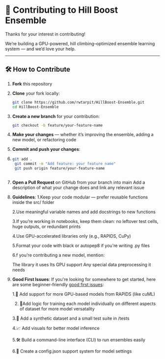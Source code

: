 # 🤝 Contributing to Hill Boost Ensemble

Thanks for your interest in contributing!

We’re building a GPU-powered, hill climbing–optimized ensemble learning system — and we’d love your help.

---

## 🛠️ How to Contribute

1. **Fork** this repository
2. **Clone** your fork locally:
   ```bash
   git clone https://github.com/rwtarpit/HillBoost-Ensemble.git
   cd HillBoost-Ensemble
   ```
3. **Create a new branch** for your contribution:
   ```bash
   git checkout -b feature/your-feature-name
   ```
4. **Make your changes** — whether it’s improving the ensemble, adding a new model, or refactoring code

5. **Commit and push your changes**:
6.   ```bash
     git add .
      git commit -m "Add feature: your feature name"
      git push origin feature/your-feature-name
 
7. **Open a Pull Request** on GitHub from your branch into main
Add a description of what your change does and link any relevant issue
8. **Guidelines**:
      1.Keep your code modular — prefer reusable functions inside the src/ folder

      2.Use meaningful variable names and add docstrings to new functions
      
      3.If you’re working in notebooks, keep them clean: no leftover test cells, huge outputs, or redundant prints
      
      4.Use GPU-accelerated libraries only (e.g., RAPIDS, CuPy)
      
      5.Format your code with black or autopep8 if you're writing .py files
      
      6.f you're contributing a new model, mention:
      
      The library it uses 
      Its GPU support
      Any special data preprocessing it needs

9. **Good First Issues**:
    If you're looking for somewhere to get started, here are some beginner-friendly  [good first issues](https://github.com/rwtarpit/HillBoost-Ensemble/labels/good%20first%20issue):

    1.🔌 Add support for more GPU-based models from RAPIDS (like cuML)
   
    2. 🚀Add logic for training each model individually on different aspects of dataset for more model versatality
   
    3.🧪 Add a synthetic dataset and a small test suite in /tests
   
    4.📈 Add visuals for better model inference
   
    5.🛠️ Build a command-line interface (CLI) to run ensembles easily
   
    6.💾 Create a config.json support system for model settings




